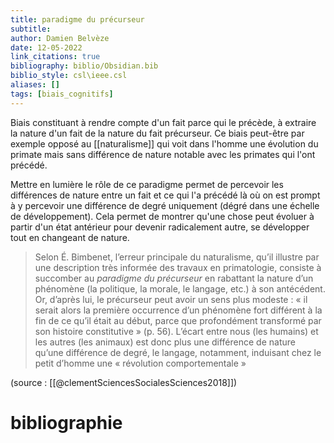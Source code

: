 ```yaml
---
title: paradigme du précurseur
subtitle:
author: Damien Belvèze
date: 12-05-2022
link_citations: true
bibliography: biblio/Obsidian.bib
biblio_style: csl\ieee.csl
aliases: []
tags: [biais_cognitifs]
---
```


Biais constituant à rendre compte d'un fait parce qui le précède, à extraire la nature d'un fait de la nature du fait précurseur. 
Ce biais peut-être par exemple opposé au [[naturalisme]] qui voit dans l'homme une évolution du primate mais sans différence de nature notable avec les primates qui l'ont précédé. 

Mettre en lumière le rôle de ce paradigme permet de percevoir les différences de nature entre un fait et ce qui l'a précédé là où on est prompt à y percevoir une différence de degré uniquement (dégré dans une échelle de développement). Cela permet de montrer qu'une chose peut évoluer à partir d'un état antérieur pour devenir radicalement autre, se développer tout en changeant de nature. 

> Selon É. Bimbenet, l’erreur principale du naturalisme, qu’il illustre par une description très informée des travaux en primatologie, consiste à succomber au _paradigme du précurseur_ en rabattant la nature d’un phénomène (la politique, la morale, le langage, etc.) à son antécédent. Or, d’après lui, le précurseur peut avoir un sens plus modeste : « il serait alors la première occurrence d’un phénomène fort différent à la fin de ce qu’il était au début, parce que profondément transformé par son histoire constitutive » (p. 56). L’écart entre nous (les humains) et les autres (les animaux) est donc plus une différence de nature qu’une différence de degré, le langage, notamment, induisant chez le petit d’homme une « révolution comportementale »

(source : [[@clementSciencesSocialesSciences2018]])






# bibliographie

